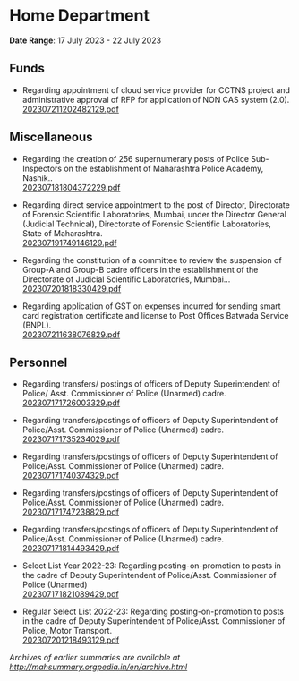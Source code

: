 # Home Department

**Date Range**: 17 July 2023 - 22 July 2023


## Funds
- Regarding appointment of cloud service provider for CCTNS project and administrative approval of RFP for application of NON CAS system (2.0).\
  [202307211202482129.pdf](https://gr.maharashtra.gov.in/Site/Upload/Government%20Resolutions/English/202307211202482129.pdf)

## Miscellaneous
- Regarding the creation of 256 supernumerary posts of Police Sub-Inspectors on the establishment of Maharashtra Police Academy, Nashik..\
  [202307181804372229.pdf](https://gr.maharashtra.gov.in/Site/Upload/Government%20Resolutions/English/202307181804372229.pdf)

- Regarding direct service appointment to the post of Director, Directorate of Forensic Scientific Laboratories, Mumbai, under the Director General (Judicial Technical), Directorate of Forensic Scientific Laboratories, State of Maharashtra.\
  [202307191749146129.pdf](https://gr.maharashtra.gov.in/Site/Upload/Government%20Resolutions/English/202307191749146129.pdf)

- Regarding the constitution of a committee to review the suspension of Group-A and Group-B cadre officers in the establishment of the Directorate of Judicial Scientific Laboratories, Mumbai...\
  [202307201818330429.pdf](https://gr.maharashtra.gov.in/Site/Upload/Government%20Resolutions/English/202307201818330429.pdf)

- Regarding application of GST on expenses incurred for sending smart card registration certificate and license to Post Offices Batwada Service (BNPL).\
  [202307211638076829.pdf](https://gr.maharashtra.gov.in/Site/Upload/Government%20Resolutions/English/202307211638076829.pdf)

## Personnel
- Regarding transfers/ postings of officers of Deputy Superintendent of Police/ Asst. Commissioner of Police (Unarmed) cadre.\
  [202307171726003329.pdf](https://gr.maharashtra.gov.in/Site/Upload/Government%20Resolutions/English/202307171726003329.pdf)

- Regarding transfers/postings of officers of Deputy Superintendent of Police/Asst. Commissioner of Police (Unarmed) cadre.\
  [202307171735234029.pdf](https://gr.maharashtra.gov.in/Site/Upload/Government%20Resolutions/English/202307171735234029.pdf)

- Regarding transfers/postings of officers of Deputy Superintendent of Police/Asst. Commissioner of Police (Unarmed) cadre.\
  [202307171740374329.pdf](https://gr.maharashtra.gov.in/Site/Upload/Government%20Resolutions/English/202307171740374329.pdf)

- Regarding transfers/postings of officers of Deputy Superintendent of Police/Asst. Commissioner of Police (Unarmed) cadre.\
  [202307171747238829.pdf](https://gr.maharashtra.gov.in/Site/Upload/Government%20Resolutions/English/202307171747238829.pdf)

- Regarding transfers/postings of officers of Deputy Superintendent of Police/Asst. Commissioner of Police (Unarmed) cadre.\
  [202307171814493429.pdf](https://gr.maharashtra.gov.in/Site/Upload/Government%20Resolutions/English/202307171814493429.pdf)

- Select List Year 2022-23: Regarding posting-on-promotion to posts in the cadre of Deputy Superintendent of Police/Asst. Commissioner of Police (Unarmed)\
  [202307171821089429.pdf](https://gr.maharashtra.gov.in/Site/Upload/Government%20Resolutions/English/202307171821089429.pdf)

- Regular Select List 2022-23: Regarding posting-on-promotion to posts in the cadre of Deputy Superintendent of Police/Asst. Commissioner of Police, Motor Transport.\
  [202307201218493129.pdf](https://gr.maharashtra.gov.in/Site/Upload/Government%20Resolutions/English/202307201218493129.pdf)


*Archives of earlier summaries are available at http://mahsummary.orgpedia.in/en/archive.html*